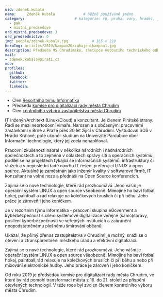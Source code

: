 ```yaml
---
uid: zdenek.kubala
name:     Zdeněk Kubala      		# běžně používáné jméno
category:                 		# kategorie: rp, praha, vary, hradec, jmk, senat
  - pak
  - mistni_predsedove
ord_mistni_predsedove: 3
ord_predsednictvo: 0
img: people/zdenek-kubala.jpg           # 165 x 220
heroImg: articles/2020/kampan20/zahajenikampan1.jpg
description: Předseda MS Chrudimsko, zástupce vedoucího technického odboru	# kratký popis, max 160 znaků
mail:
- zdenek.kubala@pirati.cz
mob:
profiles:
  github:
  facebook:
  twitter:
  linkedin:
---
```

* Člen [Resortního týmu Informatika](https://www.pirati.cz/pripoj-se/informatika/)
* Předseda [komise pro digitalizaci rady města Chrudim](https://forum.pirati.cz/viewtopic.php?p=612343#p612343)
* Člen [kontrolního výboru zastupitelstva města Chrudim](https://chrudim.eu/zapisy%2Dz%2Djednani%2Dkontrolniho%2Dvyboru/d-1697/p1=1113)

IT Inženýr/Architekt (Linux/Cloud) a konzultant. Je členem Pirátské strany. Řadí se mezi neortodoxní vimaře.
Narozen a s občasnými pracovními zastávkami v Brně a Praze přes 30 let žijící v Chrudimi.
Vystudoval SOŠ v Hradci Králové, poté ukončil studium na Univerzitě Pardubice obor Informační technologie, který jej zcela nenaplňoval.

Pracovní zkušenosti nabral v několika národních i nadnárodních společnostech a to zejména v oblastech správy sítí a operačních systému, podílel se na projektech týkající se informačních systémů, infrastruktury či služeb a v neposlední řadě návrhu IT řešení preferující LINUX a open source. Aktuálně je zaměstnán jako inženýr kvality v softwarové firmě, IT konzultant na volné noze a přednáší na Open Source konferencích.

Zajímá se o nové technologie, které rád prozkoumává. Jeho vášní je operační systém LINUX a open source všeobecně. Mimojiné ho baví fotbal, hokej, paintball a rád relaxuje na kolečkových bruslích či při běhu. Jeho práce je zároveň i jeho koníčkem.

Je v rezortním týmu Informatika - pracovní skupina eGoverment a kyberbezpečnost s cílem systémové digitalizace veřejné (samo)správy, posílení kyberbezpečnosti ve veřejných institucích a zabránění neopodstatněnému plošnému šmírování občanů.

Ukázal, že přímý přenos zastupitelstva v Chrudimi je možný, snaží se o otevění a ztransparentnění městkého úřadu a efektivní digitalizaci.

Zajímá se o nové technologie, které rád prozkoumává. Jeho vášní je operační systém LINUX a open source všeobecně. Mimojiné ho baví fotbal, hokej, paintball,rád relaxuje na kolečkových bruslích či při běhu a nebo při mixování elektronické hudby. Jeho práce je zároveň i jeho koníčkem.

Od roku 2019 je předsedou komise pro digitalizaci rady města Chrudim, ve které by rád pomohl transformaci města z 19. do 21. století za přispění otevřených technologií. V téže roce byl zvolen členem kontrolního výboru města Chrudim.

